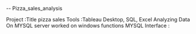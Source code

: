 -- Pizza_sales_analysis

Project :Title pizza sales
Tools :Tableau Desktop, SQL, Excel
Analyzing Data On MYSQL server worked on windows functions 
MYSQL Interface : 
